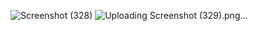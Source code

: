 ![Screenshot (328)](https://github.com/user-attachments/assets/a2ff60a0-6d01-4f45-b2d6-7edd52c71d7a)
![Uploading Screenshot (329).png…]()
